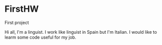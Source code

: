 # FirstHW
First project

Hi all,
I'm a linguist. I work like linguist in Spain but I'm Italian. I would like to learm some code useful for my job.
